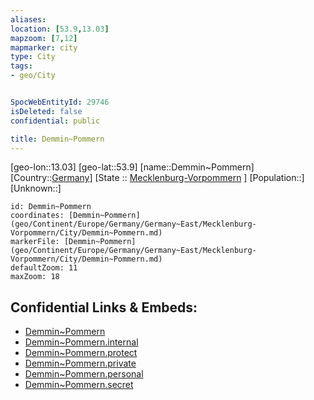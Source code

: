 ```yaml
---
aliases: 
location: [53.9,13.03]
mapzoom: [7,12] 
mapmarker: city 
type: City
tags:
- geo/City


SpocWebEntityId: 29746
isDeleted: false
confidential: public

title: Demmin~Pommern
---
```

[geo-lon::13.03]
[geo-lat::53.9]
[name::Demmin~Pommern]
[Country::[Germany](geo/Continent/Europe/Germany.md)]
[State :: [Mecklenburg-Vorpommern](geo/Continent/Europe/Germany/Germany~East/Mecklenburg-Vorpommern.md) ]
[Population::]
[Unknown::]


```leaflet
id: Demmin~Pommern
coordinates: [Demmin~Pommern](geo/Continent/Europe/Germany/Germany~East/Mecklenburg-Vorpommern/City/Demmin~Pommern.md)
markerFile: [Demmin~Pommern](geo/Continent/Europe/Germany/Germany~East/Mecklenburg-Vorpommern/City/Demmin~Pommern.md)
defaultZoom: 11 
maxZoom: 18
```


## Confidential Links & Embeds: 
- [Demmin~Pommern](../../../../../../../../_public/geo/Continent/Europe/Germany/Germany~East/Mecklenburg-Vorpommern/City/Demmin~Pommern.md) 
- [Demmin~Pommern.internal](../../../../../../../../_internal/geo/Continent/Europe/Germany/Germany~East/Mecklenburg-Vorpommern/City/Demmin~Pommern.internal.md) 
- [Demmin~Pommern.protect](../../../../../../../../_protect/geo/Continent/Europe/Germany/Germany~East/Mecklenburg-Vorpommern/City/Demmin~Pommern.protect.md) 
- [Demmin~Pommern.private](../../../../../../../../_private/geo/Continent/Europe/Germany/Germany~East/Mecklenburg-Vorpommern/City/Demmin~Pommern.private.md) 
- [Demmin~Pommern.personal](../../../../../../../../_personal/geo/Continent/Europe/Germany/Germany~East/Mecklenburg-Vorpommern/City/Demmin~Pommern.personal.md) 
- [Demmin~Pommern.secret](../../../../../../../../_secret/geo/Continent/Europe/Germany/Germany~East/Mecklenburg-Vorpommern/City/Demmin~Pommern.secret.md) 
